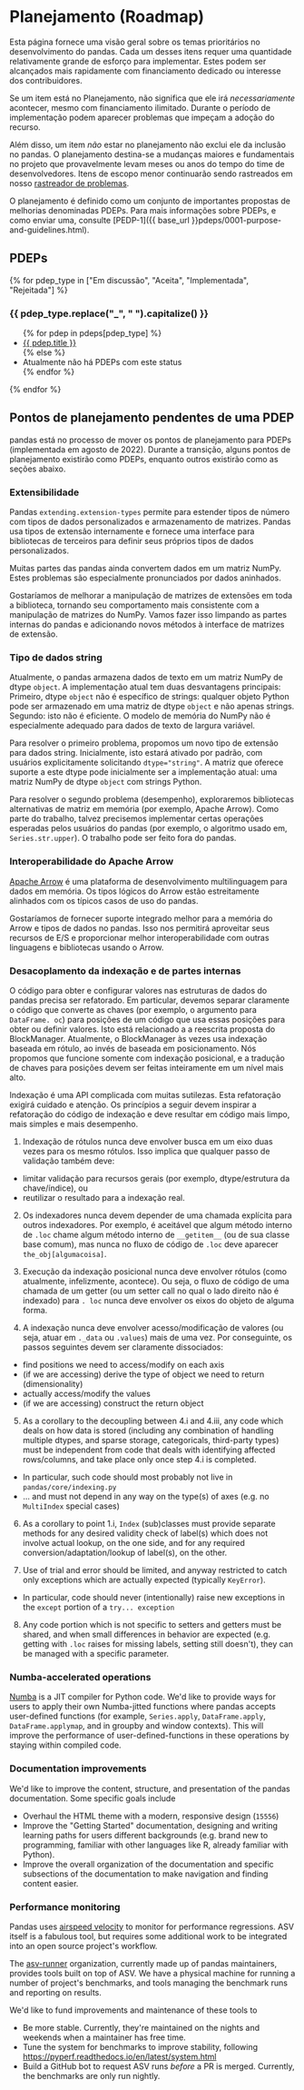 # Planejamento (Roadmap)

Esta página fornece uma visão geral sobre os temas prioritários no desenvolvimento do pandas. Cada um desses itens requer uma quantidade relativamente grande de
esforço para implementar. Estes podem ser alcançados mais rapidamente com
financiamento dedicado ou interesse dos contribuidores.

Se um item está no Planejamento, não significa que ele irá _necessariamente_
acontecer, mesmo com financiamento ilimitado. Durante o período de implementação
podem aparecer problemas que impeçam a adoção do recurso.

Além disso, um item _não_ estar no planejamento não exclui ele
da inclusão no pandas. O planejamento destina-se a mudanças
maiores e fundamentais no projeto que provavelmente levam meses ou
anos do tempo do time de desenvolvedores. Itens de escopo menor continuarão sendo
rastreados em nosso [rastreador de problemas](https://github.com/pandas-dev/pandas/issues).

O planejamento é definido como um conjunto de importantes propostas de melhorias denominadas PDEPs.
Para mais informações sobre PDEPs, e como enviar uma, consulte
[PEDP-1]({{ base_url }}pdeps/0001-purpose-and-guidelines.html).

## PDEPs

{% for pdep_type in ["Em discussão", "Aceita", "Implementada", "Rejeitada"] %}

<h3 id="pdeps-{{pdep_type}}">{{ pdep_type.replace("_", " ").capitalize() }}</h3>

<ul>
{% for pdep in pdeps[pdep_type] %}
    <li><a href="{% if not pdep.url.startswith("http") %}{{ base_url }}{% endif %}{{ pdep.url }}">{{ pdep.title }}</a></li>
{% else %}
    <li>Atualmente não há PDEPs com este status</li>
{% endfor %}
</ul>

{% endfor %}

## Pontos de planejamento pendentes de uma PDEP

<div class="alert alert-warning" role="alert">
  pandas está no processo de mover os pontos de planejamento para PDEPs (implementada em
  agosto de 2022). Durante a transição, alguns pontos de planejamento existirão como PDEPs,
  enquanto outros existirão como as seções abaixo.
</div>

### Extensibilidade

Pandas `extending.extension-types` permite
para estender tipos de número com tipos de dados personalizados e armazenamento de matrizes.
Pandas usa tipos de extensão internamente e fornece uma interface para bibliotecas de
terceiros para definir seus próprios tipos de dados personalizados.

Muitas partes das pandas ainda convertem dados em um matriz NumPy. Estes problemas são especialmente pronunciados por dados aninhados.

Gostaríamos de melhorar a manipulação de matrizes de extensões em toda a biblioteca, tornando seu comportamento mais consistente com a manipulação de matrizes do NumPy. Vamos fazer isso limpando as partes internas do pandas e
adicionando novos métodos à interface de matrizes de extensão.

### Tipo de dados string

Atualmente, o pandas armazena dados de texto em um matriz NumPy de dtype `object`.
A implementação atual tem duas desvantagens principais: Primeiro, dtype `object`
não é específico de strings: qualquer objeto Python pode ser armazenado em uma matriz de dtype
`object` e não apenas strings. Segundo: isto não é eficiente.
O modelo de memória do NumPy não é especialmente adequado para dados de texto de largura variável.

Para resolver o primeiro problema, propomos um novo tipo de extensão para dados string. Inicialmente, isto estará ativado por padrão, com usuários explicitamente solicitando
`dtype="string"`. A matriz que oferece suporte a este dtype pode inicialmente ser
a implementação atual: uma matriz NumPy de dtype `object` com strings Python.

Para resolver o segundo problema (desempenho), exploraremos bibliotecas
alternativas de matriz em memória (por exemplo, Apache Arrow). Como parte do
trabalho, talvez precisemos implementar certas operações esperadas pelos usuários do pandas
(por exemplo, o algoritmo usado em, `Series.str.upper`). O trabalho
pode ser feito fora do pandas.

### Interoperabilidade do Apache Arrow

[Apache Arrow](https://arrow.apache.org) é uma plataforma de desenvolvimento multilinguagem
para dados em memória. Os tipos lógicos do Arrow estão estreitamente alinhados
com os típicos casos de uso do pandas.

Gostaríamos de fornecer suporte integrado melhor para a memória do Arrow e tipos
de dados no pandas. Isso nos permitirá aproveitar seus recursos de E/S
e proporcionar melhor interoperabilidade com outras
linguagens e bibliotecas usando o Arrow.

### Desacoplamento da indexação e de partes internas

O código para obter e configurar valores nas estruturas de dados
do pandas precisa ser refatorado. Em particular, devemos separar claramente o código que
converte as chaves (por exemplo, o argumento para `DataFrame. oc`) para posições de um código
que usa essas posições para obter ou definir valores. Isto está relacionado a
a reescrita proposta do BlockManager. Atualmente, o BlockManager às vezes
usa indexação baseada em rótulo, ao invés de baseada em posicionamento. Nós propomos que
funcione somente com indexação posicional, e a tradução de chaves
para posições devem ser feitas inteiramente em um nível mais alto.

Indexação é uma API complicada com muitas sutilezas. Esta refatoração exigirá cuidado
e atenção. Os princípios a seguir devem inspirar a refatoração do código de indexação e
deve resultar em código mais limpo, mais simples e mais desempenho.

1. Indexação de rótulos nunca deve envolver busca em um eixo duas vezes para os mesmo rótulos.
   Isso implica que qualquer passo de validação também deve:

- limitar validação para recursos gerais (por exemplo, dtype/estrutura da chave/índice), ou
- reutilizar o resultado para a indexação real.

2. Os indexadores nunca devem depender de uma chamada explícita para outros indexadores.
   Por exemplo, é aceitável que algum método interno de `.loc` chame algum
   método interno de `__getitem__` (ou de sua classe base comum),
   mas nunca no fluxo de código de `.loc` deve aparecer `the_obj[algumacoisa]`.

3. Execução da indexação posicional nunca deve envolver rótulos (como atualmente, infelizmente, acontece).
   Ou seja, o fluxo de código de uma chamada de um getter (ou um setter call no qual o lado direito não é indexado)
   para `. loc` nunca deve envolver os eixos do objeto de alguma forma.

4. A indexação nunca deve envolver acesso/modificação de valores (ou seja, atuar em `._data` ou `.values`) mais de uma vez.
   Por conseguinte, os passos seguintes devem ser claramente dissociados:

- find positions we need to access/modify on each axis
- (if we are accessing) derive the type of object we need to return (dimensionality)
- actually access/modify the values
- (if we are accessing) construct the return object

5. As a corollary to the decoupling between 4.i and 4.iii, any code which deals on how data is stored
   (including any combination of handling multiple dtypes, and sparse storage, categoricals, third-party types)
   must be independent from code that deals with identifying affected rows/columns,
   and take place only once step 4.i is completed.

- In particular, such code should most probably not live in `pandas/core/indexing.py`
- ... and must not depend in any way on the type(s) of axes (e.g. no `MultiIndex` special cases)

6. As a corollary to point 1.i, `Index` (sub)classes must provide separate methods for any desired validity check of label(s) which does not involve actual lookup,
   on the one side, and for any required conversion/adaptation/lookup of label(s), on the other.

7. Use of trial and error should be limited, and anyway restricted to catch only exceptions
   which are actually expected (typically `KeyError`).

- In particular, code should never (intentionally) raise new exceptions in the `except` portion of a `try... exception`

8. Any code portion which is not specific to setters and getters must be shared,
   and when small differences in behavior are expected (e.g. getting with `.loc` raises for
   missing labels, setting still doesn't), they can be managed with a specific parameter.

### Numba-accelerated operations

[Numba](https://numba.pydata.org) is a JIT compiler for Python code.
We'd like to provide ways for users to apply their own Numba-jitted
functions where pandas accepts user-defined functions (for example,
`Series.apply`,
`DataFrame.apply`,
`DataFrame.applymap`, and in groupby and
window contexts). This will improve the performance of
user-defined-functions in these operations by staying within compiled
code.

### Documentation improvements

We'd like to improve the content, structure, and presentation of the
pandas documentation. Some specific goals include

- Overhaul the HTML theme with a modern, responsive design
  (`15556`)
- Improve the "Getting Started" documentation, designing and writing
  learning paths for users different backgrounds (e.g. brand new to
  programming, familiar with other languages like R, already familiar
  with Python).
- Improve the overall organization of the documentation and specific
  subsections of the documentation to make navigation and finding
  content easier.

### Performance monitoring

Pandas uses [airspeed velocity](https://asv.readthedocs.io/en/stable/)
to monitor for performance regressions. ASV itself is a fabulous tool,
but requires some additional work to be integrated into an open source
project's workflow.

The [asv-runner](https://github.com/asv-runner) organization, currently
made up of pandas maintainers, provides tools built on top of ASV. We
have a physical machine for running a number of project's benchmarks,
and tools managing the benchmark runs and reporting on results.

We'd like to fund improvements and maintenance of these tools to

- Be more stable. Currently, they're maintained on the nights and
  weekends when a maintainer has free time.
- Tune the system for benchmarks to improve stability, following
  <https://pyperf.readthedocs.io/en/latest/system.html>
- Build a GitHub bot to request ASV runs _before_ a PR is merged.
  Currently, the benchmarks are only run nightly.
